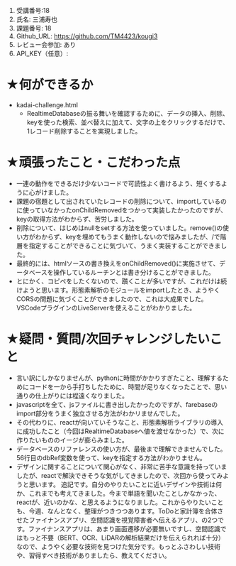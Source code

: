 1. 受講番号:18 
1. 氏名: 三浦寿也
1. 課題番号: 18 
1. Github_URL: https://github.com/TM4423/kougi3
1. レビュー会参加: あり
1. API_KEY（任意）:
# ★何ができるか
- kadai-challenge.html
  - RealtimeDatabaseの振る舞いを確認するために、データの挿入、削除、keyを使った検索、並べ替えに加えて、文字の上をクリックするだけで、1レコード削除することを実現しました。
# ★頑張ったこと・こだわった点
- 一連の動作をできるだけ少ないコードで可読性よく書けるよう、短くするように心がけました。
- 課題の宿題として出されていたレコードの削除について、importしているのに使っていなかったonChildRemovedをつかって実装したかったのですが、keyの取得方法がわからず、苦労しました。
- 削除について、はじめはnullをsetする方法を使っていました。remove()の使い方がわからず、keyを埋めてもうまく動作しないので悩みましたが、/で階層を指定することができることに気づいて、うまく実装することができました。
- 最終的には、htmlソースの書き換えをonChildRemoved()に実施させて、データベースを操作しているルーチンとは書き分けることができました。
- とにかく、コピペをしたくないので、躓くことが多いですが、これだけは続けようと思います。形態素解析のモジュールをimportしたとき、ようやくCORSの問題に気づくことができましたので、これは大成果でした。VSCodeプラグインのLiveServerを使えることがわかりました。
# ★疑問・質問/次回チャレンジしたいこと
- 言い訳にしかなりませんが、pythonに時間がかかりすぎたこと、理解するためにコードを一から手打ちしたために、時間が足りなくなったことで、思い通りの仕上がりには程遠くなりました。
- javascriptを全て、jsファイルに書き出したかったのですが、farebaseのimport部分をうまく独立させる方法がわかリませんでした。
- その代わりに、reactが向いていそうなこと、形態素解析ライブラリの導入に成功したこと（今回はRealtimeDatabaseへ値を渡せなかった）で、次に作りたいもののイージが膨らみました。
- データベースのリファレンスの使い方が、最後まで理解できませんでした。56行目のdbRef変数を使って、keyを指定する方法がわかりません。
- デザインに関することについて関心がなく、非常に苦手な意識を持っていましたが、reactで解決できそうな気がしてきましたので、次回から使ってみようと思います。
追記です。自分のやりたいことに近いデザインや技術は何か、これまでも考えてきました。今まで単語を聞いたことしかなかった、reactが、近いのかな、と思えるようになりました。これからやりたいことも、今週、なんとなく、整理がつきつつあります。ToDoと家計簿を合体させたファイナンスアプリ、空間認識を視覚障害者へ伝えるアプリ、の2つです。ファイナンスアプリは、あまり画面遷移が必要無いですし、空間認識ではもっと不要（BERT、OCR、LiDARの解析結果だけを伝えられれば十分）なので、ようやく必要な技術を見つけた気分です。もっとふさわしい技術や、習得すべき技術がありましたら、教えてください。